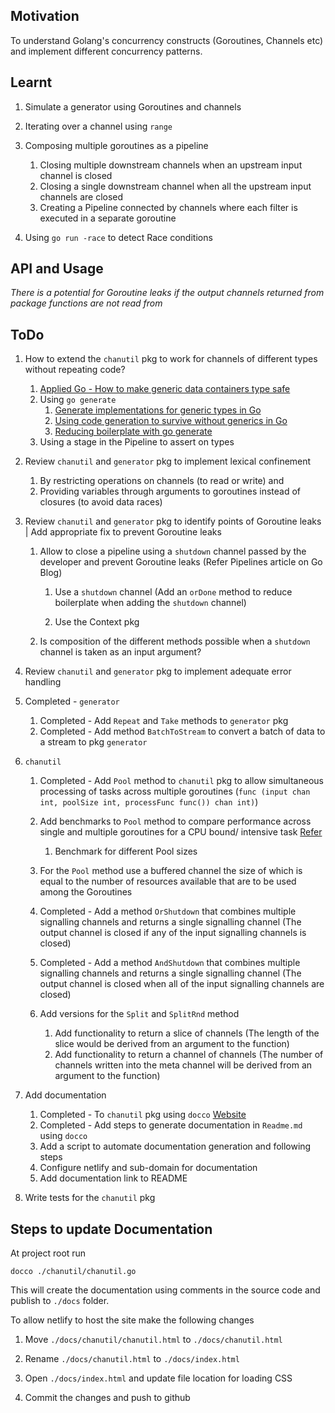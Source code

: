 ## Motivation
To understand Golang's concurrency constructs (Goroutines, Channels etc) and implement different concurrency patterns.

## Learnt

1. Simulate a generator using Goroutines and channels

2. Iterating over a channel using `range`

3. Composing multiple goroutines as a pipeline
   1. Closing multiple downstream channels when an upstream input channel is closed
   2. Closing a single downstream channel when all the upstream input channels are closed
   3. Creating a Pipeline connected by channels where each filter is executed in a separate goroutine

4. Using `go run -race` to detect Race conditions

## API and Usage

_There is a potential for Goroutine leaks if the output channels returned from package functions are not read from_

## ToDo

1. How to extend the `chanutil` pkg to work for channels of different types without repeating code?
   1. [Applied Go - How to make generic data containers type safe](https://www.youtube.com/watch?v=rco7GEg3v0I)
   2. Using `go generate`
      1. [Generate implementations for generic types in Go](https://flaviocopes.com/golang-generic-generate/)
      2. [Using code generation to survive without generics in Go](https://www.calhoun.io/using-code-generation-to-survive-without-generics-in-go/)
      3. [Reducing boilerplate with go generate](https://blog.gopheracademy.com/advent-2015/reducing-boilerplate-with-go-generate/)
   3. Using a stage in the Pipeline to assert on types

2. Review `chanutil` and `generator` pkg to implement lexical confinement 
   1. By restricting operations on channels (to read or write) and 
   2. Providing variables through arguments to goroutines instead of closures (to avoid data races)

3. Review `chanutil` and `generator` pkg to identify points of Goroutine leaks | Add appropriate fix to prevent Goroutine leaks
   
   1. Allow to close a pipeline using a `shutdown` channel passed by the developer and prevent Goroutine leaks (Refer Pipelines article on Go Blog)
      
      1. Use a `shutdown` channel (Add an `orDone` method to reduce boilerplate when adding the `shutdown` channel)
      
      2. Use the Context pkg
   
   2. Is composition of the different methods possible when a `shutdown` channel is taken as an input argument?

4. Review `chanutil` and `generator` pkg to implement adequate error handling

5. Completed - `generator`
   1. Completed - Add `Repeat` and `Take` methods to `generator` pkg
   2. Completed - Add method `BatchToStream` to convert a batch of data to a stream to pkg `generator`

6. `chanutil`

   1. Completed - Add `Pool` method to `chanutil` pkg to allow simultaneous processing of tasks across multiple goroutines (`func (input chan int, poolSize int, processFunc func()) chan int)`)
   
   2. Add benchmarks to `Pool` method to compare performance across single and multiple goroutines for a CPU bound/ intensive task [Refer](https://play.golang.org/p/iAUyHaaUk1H)
      1. Benchmark for different Pool sizes
   
   3. For the `Pool` method use a buffered channel the size of which is equal to the number of resources available that are to be used among the Goroutines
   
   4. Completed - Add a method `OrShutdown` that combines multiple signalling channels and returns a single signalling channel (The output channel is closed if any of the input signalling channels is closed)

   5. Completed - Add a method `AndShutdown` that combines multiple signalling channels and returns a single signalling channel (The output channel is closed when all of the input signalling channels are closed)

   6. Add versions for the `Split` and `SplitRnd` method
       1.  Add functionality to return a slice of channels (The length of the slice would be derived from an argument to the function)
       2.  Add functionality to return a channel of channels (The number of channels written into the meta channel will be derived from an argument to the function)

7. Add documentation
    1.  Completed - To `chanutil` pkg using `docco` [Website](http://ashkenas.com/docco/)
    2.  Completed - Add steps to generate documentation in `Readme.md` using `docco`
    3.  Add a script to automate documentation generation and following steps
    4.  Configure netlify and sub-domain for documentation
    5.  Add documentation link to README

8. Write tests for the `chanutil` pkg

## Steps to update Documentation

At project root run

`docco ./chanutil/chanutil.go`

This will create the documentation using comments in the source code and publish to `./docs` folder.

To allow netlify to host the site make the following changes

1. Move `./docs/chanutil/chanutil.html` to `./docs/chanutil.html`

2. Rename `./docs/chanutil.html` to `./docs/index.html`

3. Open `./docs/index.html` and update file location for loading CSS

4. Commit the changes and push to github